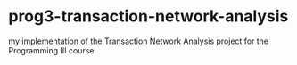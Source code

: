 # prog3-transaction-network-analysis
my implementation of the Transaction Network Analysis project for the Programming III course
